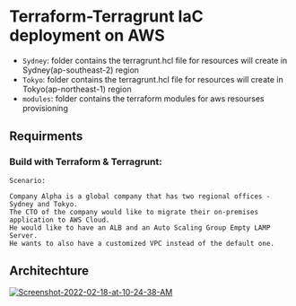 # Terraform-Terragrunt IaC deployment on AWS

* `Sydney`: folder contains the terragrunt.hcl file for resources will create in Sydney(ap-southeast-2) region
* `Tokyo`: folder contains the terragrunt.hcl file for resources will create in Tokyo(ap-northeast-1) region
* `modules`: folder contains the terraform modules for aws resourses provisioning

## Requirments

### Build with Terraform & Terragrunt:

```
Scenario:

Company Alpha is a global company that has two regional offices - Sydney and Tokyo. 
The CTO of the company would like to migrate their on-premises application to AWS Cloud. 
He would like to have an ALB and an Auto Scaling Group Empty LAMP Server. 
He wants to also have a customized VPC instead of the default one. 

```

## Architechture
<a href="https://ibb.co/yYn2bGJ"><img src="https://i.ibb.co/D8DdSsn/Screenshot-2022-02-18-at-10-24-38-AM.png" alt="Screenshot-2022-02-18-at-10-24-38-AM" border="0"></a>

